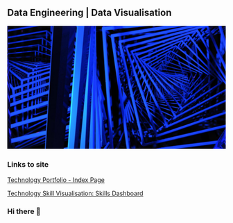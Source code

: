 ## Data Engineering | Data Visualisation
![Silvertine Logo](https://github.com/J456367/J456367.skillsdashboard/blob/main/img_files/render_01_small.jpg)

### Links to site
[Technology Portfolio - Index Page](https://j456367.github.io/J456367.skillsdashboard/)

[Technology Skill Visualisation: Skills Dashboard](https://j456367.github.io/J456367.skillsdashboard/skill_dashboard.html)

### Hi there 👋

